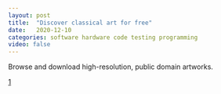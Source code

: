 ```yaml
---
layout: post
title:  "Discover classical art for free"
date:   2020-12-10
categories: software hardware code testing programming
video: false
---
```


Browse and download high-resolution, public domain artworks.

[1]

[1]: //artvee.com/


